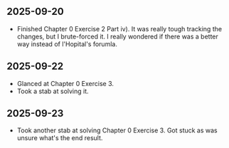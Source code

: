 ## 2025-09-20

- Finished Chapter 0 Exercise 2 Part iv). It was really tough tracking the
  changes, but I brute-forced it. I really wondered if there was a better way
  instead of l'Hopital's forumla.

## 2025-09-22

- Glanced at Chapter 0 Exercise 3.
- Took a stab at solving it.

## 2025-09-23

- Took another stab at solving Chapter 0 Exercise 3. Got stuck as was unsure
  what's the end result.

